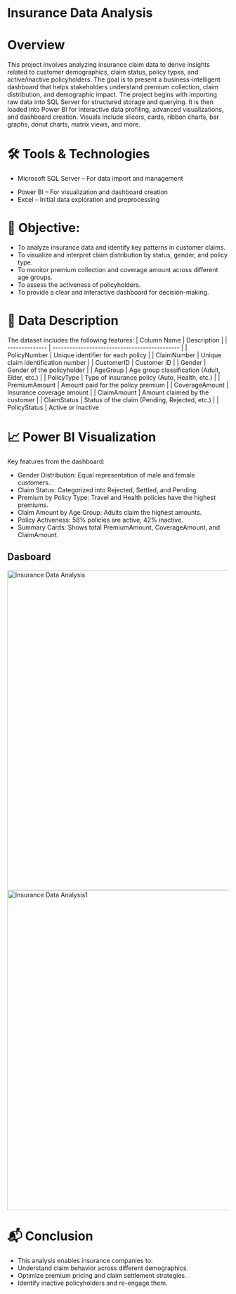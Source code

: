 # Insurance Data Analysis
# Overview
This project involves analyzing insurance claim data to derive insights related to customer demographics, claim status, policy types, and active/inactive policyholders. The goal is to present a business-intelligent dashboard that helps stakeholders understand premium collection, claim distribution, and demographic impact.
The project begins with importing raw data into SQL Server for structured storage and querying. It is then loaded into Power BI for interactive data profiling, advanced visualizations, and dashboard creation. Visuals include slicers, cards, ribbon charts, bar graphs, donut charts, matrix views, and more.
# 🛠 Tools & Technologies
* Microsoft SQL Server – For data import and management
- Power BI – For visualization and dashboard creation
- Excel – Initial data exploration and preprocessing
# 🎯 Objective:
- To analyze insurance data and identify key patterns in customer claims.
- To visualize and interpret claim distribution by status, gender, and policy type.
- To monitor premium collection and coverage amount across different age groups.
- To assess the activeness of policyholders.
- To provide a clear and interactive dashboard for decision-making.
# 🧾 Data Description
The dataset includes the following features:
| Column Name    | Description                                   |
| -------------- | --------------------------------------------- |
| PolicyNumber   | Unique identifier for each policy             |
| ClaimNumber    | Unique claim identification number            |
| CustomerID     | Customer ID                                   |
| Gender         | Gender of the policyholder                    |
| AgeGroup       | Age group classification (Adult, Elder, etc.) |
| PolicyType     | Type of insurance policy (Auto, Health, etc.) |
| PremiumAmount  | Amount paid for the policy premium            |
| CoverageAmount | Insurance coverage amount                     |
| ClaimAmount    | Amount claimed by the customer                |
| ClaimStatus    | Status of the claim (Pending, Rejected, etc.) |
| PolicyStatus   | Active or Inactive         

# 📈 Power BI Visualization
Key features from the dashboard:
- Gender Distribution: Equal representation of male and female customers.
- Claim Status: Categorized into Rejected, Settled, and Pending.
- Premium by Policy Type: Travel and Health policies have the highest premiums.
- Claim Amount by Age Group: Adults claim the highest amounts.
- Policy Activeness: 58% policies are active, 42% inactive.
- Summary Cards: Shows total PremiumAmount, CoverageAmount, and ClaimAmount.
## Dasboard
<img width="1373" height="728" alt="Insurance Data Analysis" src="https://github.com/user-attachments/assets/ce0d434c-10c6-469d-a0da-48d879a750c3" />

<img width="1377" height="728" alt="Insurance Data Analysis1" src="https://github.com/user-attachments/assets/3bbbccbb-77da-411d-9b13-a172538e5076" />

# 📬 Conclusion
- This analysis enables insurance companies to:
- Understand claim behavior across different demographics.
- Optimize premium pricing and claim settlement strategies.
- Identify inactive policyholders and re-engage them.


